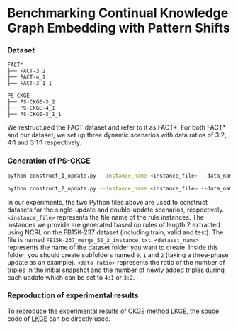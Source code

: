 # Benchmarking Continual Knowledge Graph Embedding with Pattern Shifts
### Dataset
```
FACT*
├── FACT-3_2
├── FACT-4_1
├── FACT-3_1_1

PS-CKGE
├── PS-CKGE-3_2
├── PS-CKGE-4_1
├── PS-CKGE-3_1_1
```
We restructured the FACT dataset and refer to it as FACT*. For both FACT* and our dataset, we set up three dynamic scenarios with data ratios of 3:2, 4:1 and 3:1:1 respectively.
### Generation of PS-CKGE

```sh
python construct_1_update.py --instance_name <instance_file> --data_name <dataset_name> --ratio <data_ratio>

```
```sh
python construct_2_update.py --instance_name <instance_file> --data_name <dataset_name>

```
In our experiments, the two Python files above are used to construct datasets for the single-update and double-update scenarios, respectively. `<instance_file>` represents the file name of the rule instances. The instances we provide are generated based on rules of length 2 extracted using NCRL on the FB15K-237 dataset (including train, valid and test). The file is named `FB15k-237_merge_50_2_instance.txt`. `<dataset_name>` represents the name of the dataset folder you want to create. Inside this folder, you should create subfolders named `0`, `1` and `2` (taking a three-phase update as an example). `<data_ratio>` represents the ratio of the number of triples in the initial snapshot and the number of newly added triples during each update which can be set to `4:1` or `3:2`.
### Reproduction of experimental results
To reproduce the experimental results of CKGE method LKGE, the souce code of [LKGE](https://github.com/nju-websoft/LKGE) can be directly used.
